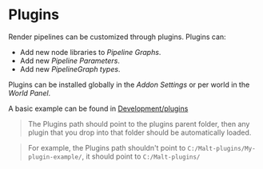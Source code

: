 # Plugins

Render pipelines can be customized through plugins.
Plugins can:
- Add new node libraries to *Pipeline Graphs*.
- Add new *Pipeline Parameters*.
- Add new *PipelineGraph types*.

Plugins can be installed globally in the *Addon Settings* or per world in the *World Panel*.

A basic example can be found in [Development/plugins](https://github.com/bnpr/Malt/tree/Development/plugins)

> The Plugins path should point to the plugins parent folder, then any plugin that you drop into that folder should be automatically loaded.  

> For example, the Plugins path shouldn't point to `C:/Malt-plugins/My-plugin-example/`, it should point to `C:/Malt-plugins/`
